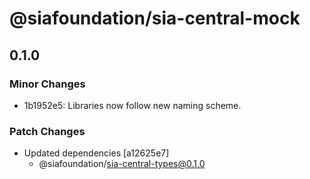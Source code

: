 # @siafoundation/sia-central-mock

## 0.1.0

### Minor Changes

- 1b1952e5: Libraries now follow new naming scheme.

### Patch Changes

- Updated dependencies [a12625e7]
  - @siafoundation/sia-central-types@0.1.0
